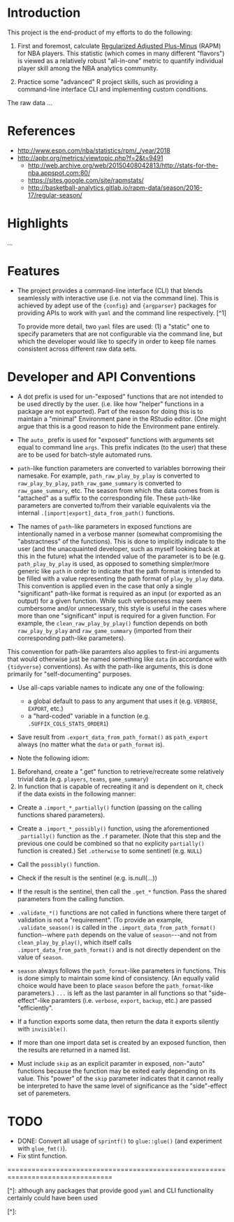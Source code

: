 
Introduction
============

This project is the end-product of my efforts to do the following:

1. First and foremost, calculate 
[Regularized Adjusted Plus-Minus](https://www.nbastuffer.com/analytics101/regularized-adjusted-plus-minus-rapm/) 
(RAPM) for NBA players. This statistic (which comes in many different "flavors")
is viewed as a relatively robust "all-in-one" metric
to quantify individual player skill among the NBA analytics community.

2. Practice some "advanced" R project skills, such as providing a command-line
interface CLI and implementing custom conditions.

The raw data ...

References
==========

+ http://www.espn.com/nba/statistics/rpm/_/year/2018
+ http://apbr.org/metrics/viewtopic.php?f=2&t=9491
    + http://web.archive.org/web/20150408042813/http://stats-for-the-nba.appspot.com:80/
    + https://sites.google.com/site/rapmstats/
    + http://basketball-analytics.gitlab.io/rapm-data/season/2016-17/regular-season/

Highlights
==========

...

Features
========

+ The project provides a command-line interface (CLI) that blends seamlessly
with interactive use (i.e. not via the command line). This is achieved by
adept use of the `{config}` and `{argparser}` packages for providing
APIs to work with `yaml` and the command line respectively. [^1]

    To provide more detail, two `yaml` files are used: (1) a "static" one to specify
parameters that are not configurable via the command line, but which the developer
would like to specify in order to keep file names consistent across different
raw data sets.
    


Developer and API Conventions
=============================

+ A dot prefix is used for un-"exposed" functions that are not intended to be used directly by the user.
(i.e. like how "helper" functions in a package are not exported). Part
of the reason for doing this is to maintain a "minimal" Environment pane
in the RStudio editor. (One might argue that this is a good reason to 
hide the Environment pane entirely.

+ The `auto_` prefix is used for "exposed" functions with arguments set equal to command line `args`.
This prefix indicates (to the user) that these are to be used for batch-style automated runs.

+ `path`-like function parameters 
are converted to variables borrowing their namesake.
For example, `path_raw_play_by_play` is converted to `raw_play_by_play`,
`path_raw_game_summary` is converted to `raw_game_summary`, etc. 
The season from which the data comes from is "attached" as a suffix to the corresponding file.
These `path`-like parameters are converted to/from their variable equivalents via the 
internal `.[import|export]_data_from_path()` functions.

+ The names of `path`-like parameters in exposed functions are intentionally
named in a verbose manner (somewhat compromising the "abstractness" of the functions).
This is done to implicitly indicate to the user 
(and the unacquainted developer, such as myself looking back at this in
the future)  what the intended
value of the parameter is to be (e.g. `path_play_by_play` is used, as opposed to
something simpler/more generic like `path` in order to indicate that the path format
is intended to be filled with a value representing the path format of
`play_by_play` data.
This convention is applied even in the case that only a single "significant" 
path-like format is required as an input
(or exported as an output) for a given function.
While such verboseness may seem cumbersome and/or unnecessary, this style is
useful in the cases where more than one "significant" input
is required for a given function. For example, the `clean_raw_play_by_play()`
function depends on both `raw_play_by_play` and `raw_game_summary` 
(imported from their corresponding path-like parameters).

This convention for path-like paramters also applies to first-ini arguments that
would otherwise just be named something like `data` (in accordance with `{tidyverse}`
conventions). As with the path-like arguments, this is done primarily for
"self-documenting" purposes.

+ Use all-caps variable names to indicate any one of the following:
    + a global default to pass to any argument that uses it (e.g. `VERBOSE`, `EXPORT`, etc.)
    + a "hard-coded" variable in a function (e.g. `.SUFFIX_COLS_STATS_ORDER1`)
  
+ Save result from `.export_data_from_path_format()` as `path_export` always
(no matter what the `data` or `path_format` is).

+ Note the following idiom:
1. Beforehand, create a ".get" function to retrieve/recreate 
some relatively trivial data  (e.g. `players`, `teams`, `game_summary`)
2. In function that is capable of recreating it and is dependent on it,
check if the data exists in the following manner:
  + Create a `.import_*_partially()` function (passing on the calling functions
  shared parameters).
  + Create a `.import_*_possibly()` function, using the aforementioned `_partially()`
  function as the `.f` parameter. (Note that this step and the previous one
  could be combined so that no explicity `partially()` function is created.)
  Set `.otherwise` to some sentinetl (e.g. `NULL`)
  + Call the `possibly()` function.
  + Check if the result is the sentinel (e.g. is.null(...))
  + If the result is the sentinel, then call the `.get_*` function. Pass the shared
  parameters from the calling function.

+ `.validate_*()` functions are not called in functions where there target of validation
is not a "requirement". (To provide an example, `.validate_season()` is called in the
`.import_data_from_path_format()` function--where `path` depends on the value of `season`---and
not from `clean_play_by_play()`, which itself calls `.import_data_from_path_format()`
and is not directly dependent on the value of `season`.

+ `season` always follows the `path_format`-like parameters in functions.
This is done simply to maintain some kind of consistency. (An equally valid choice
would have been to place `season` before the `path_format`-like parameters.)
`...` is left as the last paramter in all functions so that "side-effect"-like
paramters (i.e. `verbose`, `export`, `backup`, etc.) are passed "efficiently".

+ If a function exports some data, then return the data it exports silently with `invisible()`.

+ If more than one import data set is created by an exposed function, then
the results are returned in a named list.

+ Must include `skip` as an explicit paramter in exposed, non-"auto" functions because
the function may be exited early depending on its value. This "power" of the `skip`
parameter indicates that it cannot really be interpreted to have the same
level of significance as the "side"-effect set of paremeters.

TODO
====

+ DONE: Convert all usage of `sprintf()` to `glue::glue()` (and experiment with `glue_fmt()`).
+ Fix stint function.

================================================================================

[^]: although any packages that provide good `yaml` and CLI functionality certainly could have been used

[^]: